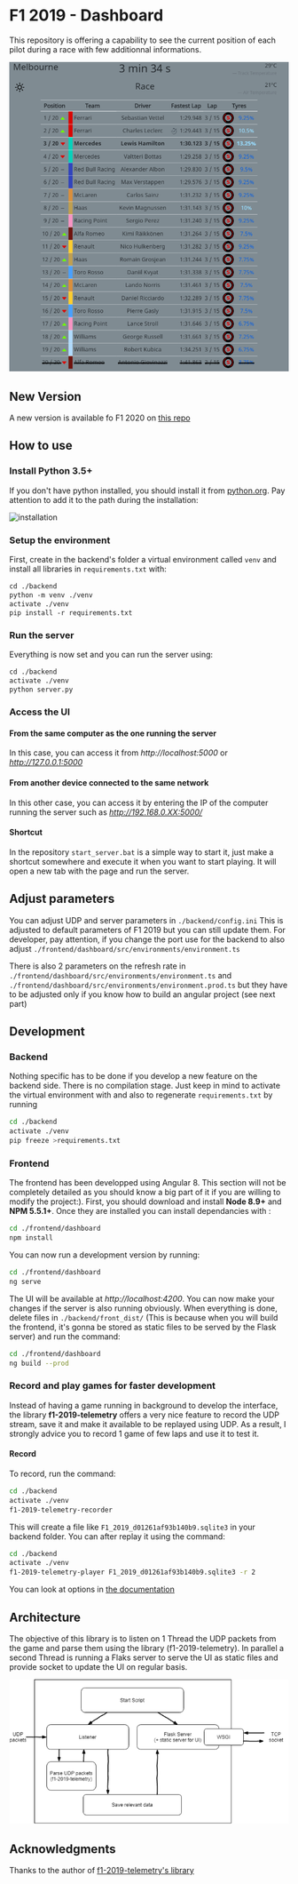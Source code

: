 
# F1 2019 - Dashboard

This repository is offering a capability to see the current position of each pilot during a race with few additionnal informations. 

![preview](https://github.com/Coni63/F1_2019_dashboard/blob/master/preview.png)

## New Version

A new version is available fo F1 2020 on [this repo](https://github.com/Coni63/F1_2020_dashboard)

## How to use

### Install Python 3.5+

If you don't have python installed, you should install it from [python.org](https://www.python.org/downloads/). 
Pay attention to add it to the path during the installation:

![installation](https://datatofish.com/wp-content/uploads/2018/10/0001_add_Python_to_Path.png)

### Setup the environment

First, create in the backend's folder a virtual environment called `venv` and install all libraries in `requirements.txt` with:

```
cd ./backend
python -m venv ./venv
activate ./venv
pip install -r requirements.txt
```

### Run the server

Everything is now set and you can run the server using:

```console
cd ./backend
activate ./venv
python server.py
```

### Access the UI

#### From the same computer as the one running the server
In this case, you can access it from *http://localhost:5000* or *http://127.0.0.1:5000*
#### From another device connected to the same network
In this other case, you can access it by entering the IP of the computer running the server such as *http://192.168.0.XX:5000/*

#### Shortcut

In the repository `start_server.bat` is a simple way to start it, just make a shortcut somewhere and execute it when you want to start playing. It will open a new tab with the page and run the server.

## Adjust parameters

You can adjust UDP and server parameters in `./backend/config.ini` This is adjusted to default parameters of F1 2019 but you can still update them. For developer, pay attention, if you change the port use for the backend to also adjust `./frontend/dashboard/src/environments/environment.ts`

There is also 2 parameters on the refresh rate in `./frontend/dashboard/src/environments/environment.ts` and `./frontend/dashboard/src/environments/environment.prod.ts` but they have to be adjusted only if you know how to build an angular project (see next part)

## Development

### Backend
Nothing specific has to be done if you develop a new feature on the backend side. There is no compilation stage. Just keep in mind to activate the virtual environment with and also to regenerate `requirements.txt` by running

```bash
cd ./backend
activate ./venv
pip freeze >requirements.txt
```
### Frontend

The frontend has been developped using Angular 8. This section will not be completely detailed as you should know a big part of it if you are willing to modify the project:).
First, you should download and install **Node 8.9+** and **NPM 5.5.1+**. Once they are installed you can install dependancies with :

```bash
cd ./frontend/dashboard
npm install
```

You can now run a development version by running:

```bash
cd ./frontend/dashboard
ng serve
```

The UI will be available at *http://localhost:4200*. You can now make your changes if the server is also running obviously. When everything is done, delete files in `./backend/front_dist/` (This is because when you will build the frontend, it's gonna be stored as static files to be served by the Flask server) and run the command:

```bash
cd ./frontend/dashboard
ng build --prod
```

### Record and play games for faster development

Instead of having a game running in background to develop the interface, the library **f1-2019-telemetry** offers a very nice feature to record the UDP stream, save it and make it available to be replayed using UDP. As a result, I strongly advice you to record 1 game of few laps and use it to test it. 

#### Record

To record, run the command:
```bash
cd ./backend
activate ./venv
f1-2019-telemetry-recorder
```
This will create a file like `F1_2019_d01261af93b140b9.sqlite3` in your backend folder. 
You can after replay it using the command:

 ```bash
cd ./backend
activate ./venv
f1-2019-telemetry-player F1_2019_d01261af93b140b9.sqlite3 -r 2
```

You can look at options in [the documentation](https://f1-2019-telemetry.readthedocs.io/en/latest/package-documentation.html#command-line-tools)

## Architecture

The objective of this library is to listen on 1 Thread the UDP packets from the game and parse them using the library (f1-2019-telemetry). In parallel a second Thread is running a Flaks server to serve the UI as static files and provide socket to update the UI on regular basis.

![architecture](https://github.com/Coni63/F1_2019_dashboard/blob/master/architecture.png)

## Acknowledgments

Thanks to the author of [f1-2019-telemetry's library](https://f1-2019-telemetry.readthedocs.io/en/latest/index.html)